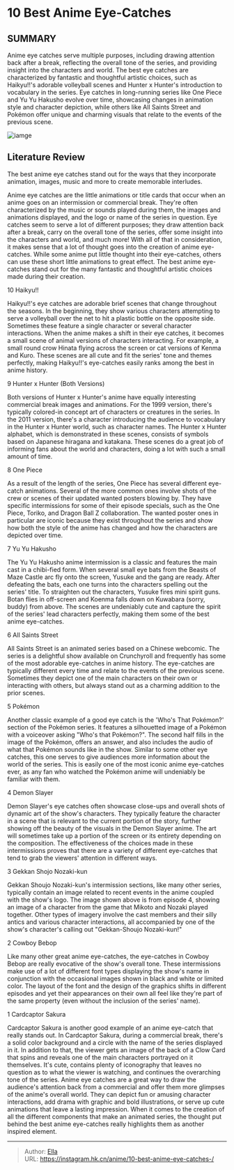 # 10 Best Anime Eye-Catches 


## SUMMARY 


 Anime eye catches serve multiple purposes, including drawing attention back after a break, reflecting the overall tone of the series, and providing insight into the characters and world. 
 The best eye catches are characterized by fantastic and thoughtful artistic choices, such as Haikyu!!&#39;s adorable volleyball scenes and Hunter x Hunter&#39;s introduction to vocabulary in the series. 
 Eye catches in long-running series like One Piece and Yu Yu Hakusho evolve over time, showcasing changes in animation style and character depiction, while others like All Saints Street and Pokémon offer unique and charming visuals that relate to the events of the previous scene. 

![iamge](https://static1.srcdn.com/wordpress/wp-content/uploads/2023/09/eye-catches-for-hunter-x-hunter-cowboy-bebop-and-haikyu.jpg)

## Literature Review

The best anime eye catches stand out for the ways that they incorporate animation, images, music and more to create memorable interludes. 




Anime eye catches are the little animations or title cards that occur when an anime goes on an intermission or commercial break. They&#39;re often characterized by the music or sounds played during them, the images and animations displayed, and the logo or name of the series in question. Eye catches seem to serve a lot of different purposes; they draw attention back after a break, carry on the overall tone of the series, offer some insight into the characters and world, and much more! With all of that in consideration, it makes sense that a lot of thought goes into the creation of anime eye-catches.
While some anime put little thought into their eye-catches, others can use these short little animations to great effect. The best anime eye-catches stand out for the many fantastic and thoughtful artistic choices made during their creation. 









 








 10  Haikyu!! 
        

 Haikyu!!&#39;s eye catches are adorable brief scenes that change throughout the seasons. In the beginning, they show various characters attempting to serve a volleyball over the net to hit a plastic bottle on the opposite side. Sometimes these feature a single character or several character interactions. When the anime makes a shift in their eye catches, it becomes a small scene of animal versions of characters interacting. For example, a small round crow Hinata flying across the screen or cat versions of Kenma and Kuro. These scenes are all cute and fit the series&#39; tone and themes perfectly, making Haikyu!!&#39;s eye-catches easily ranks among the best in anime history. 





 9  Hunter x Hunter (Both Versions) 
        

Both versions of Hunter x Hunter&#39;s anime have equally interesting commercial break images and animations. For the 1999 version, there&#39;s typically colored-in concept art of characters or creatures in the series. In the 2011 version, there&#39;s a character introducing the audience to vocabulary in the Hunter x Hunter world, such as character names. The Hunter x Hunter alphabet, which is demonstrated in these scenes, consists of symbols based on Japanese hiragana and katakana. These scenes do a great job of informing fans about the world and characters, doing a lot with such a small amount of time.





 8  One Piece 
        

As a result of the length of the series, One Piece has several different eye-catch animations. Several of the more common ones involve shots of the crew or scenes of their updated wanted posters blowing by. They have specific intermissions for some of their episode specials, such as the One Piece, Toriko, and Dragon Ball Z collaboration. The wanted poster ones in particular are iconic because they exist throughout the series and show how both the style of the anime has changed and how the characters are depicted over time. 





 7  Yu Yu Hakusho 
        

 The Yu Yu Hakusho anime intermission is a classic and features the main cast in a chibi-fied form. When several small eye bats from the Beasts of Maze Castle arc fly onto the screen, Yusuke and the gang are ready. After defeating the bats, each one turns into the characters spelling out the series&#39; title. To straighten out the characters, Yusuke fires mini spirit guns. Botan flies in off-screen and Koenma falls down on Kuwabara (sorry, buddy) from above. The scenes are undeniably cute and capture the spirit of the series&#39; lead characters perfectly, making them some of the best anime eye-catches.





 6  All Saints Street 
        

 All Saints Street is an animated series based on a Chinese webcomic. The series is a delightful show available on Crunchyroll and frequently has some of the most adorable eye-catches in anime history. The eye-catches are typically different every time and relate to the events of the previous scene. Sometimes they depict one of the main characters on their own or interacting with others, but always stand out as a charming addition to the prior scenes.





 5  Pokémon 
        

Another classic example of a good eye catch is the &#39;Who&#39;s That Pokémon?&#39; section of the Pokémon series. It features a silhouetted image of a Pokémon with a voiceover asking &#34;Who&#39;s that Pokémon?&#34;. The second half fills in the image of the Pokémon, offers an answer, and also includes the audio of what that Pokémon sounds like in the show. Similar to some other eye catches, this one serves to give audiences more information about the world of the series. This is easily one of the most iconic anime eye-catches ever, as any fan who watched the Pokémon anime will undeniably be familiar with them.





 4  Demon Slayer 
        

Demon Slayer&#39;s eye catches often showcase close-ups and overall shots of dynamic art of the show&#39;s characters. They typically feature the character in a scene that is relevant to the current portion of the story, further showing off the beauty of the visuals in the Demon Slayer anime. The art will sometimes take up a portion of the screen or its entirety depending on the composition. The effectiveness of the choices made in these intermissions proves that there are a variety of different eye-catches that tend to grab the viewers&#39; attention in different ways.





 3  Gekkan Shojo Nozaki-kun 
        

 Gekkan Shoujo Nozaki-kun&#39;s intermission sections, like many other series, typically contain an image related to recent events in the anime coupled with the show&#39;s logo. The image shown above is from episode 4, showing an image of a character from the game that Mikoto and Nozaki played together. Other types of imagery involve the cast members and their silly antics and various character interactions, all accompanied by one of the show&#39;s character&#39;s calling out &#34;Gekkan-Shoujo Nozaki-kun!&#34; 





 2  Cowboy Bebop 
        

 Like many other great anime eye-catches, the eye-catches in Cowboy Bebop are really evocative of the show&#39;s overall tone. These intermissions make use of a lot of different font types displaying the show&#39;s name in conjunction with the occasional images shown in black and white or limited color. The layout of the font and the design of the graphics shifts in different episodes and yet their appearances on their own all feel like they&#39;re part of the same property (even without the inclusion of the series&#39; name). 





 1  Cardcaptor Sakura 
        

Cardcaptor Sakura is another good example of an anime eye-catch that really stands out. In Cardcaptor Sakura, during a commercial break, there&#39;s a solid color background and a circle with the name of the series displayed in it. In addition to that, the viewer gets an image of the back of a Clow Card that spins and reveals one of the main characters portrayed on it themselves. It&#39;s cute, contains plenty of iconography that leaves no question as to what the viewer is watching, and continues the overarching tone of the series.
Anime eye catches are a great way to draw the audience&#39;s attention back from a commercial and offer them more glimpses of the anime&#39;s overall world. They can depict fun or amusing character interactions, add drama with graphic and bold illustrations, or serve up cute animations that leave a lasting impression. When it comes to the creation of all the different components that make an animated series, the thought put behind the best anime eye-catches really highlights them as another inspired element.

---

> Author: [Ella](https://instagram.hk.cn/)  
> URL: https://instagram.hk.cn/anime/10-best-anime-eye-catches-/  

